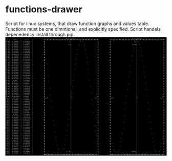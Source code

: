 # functions-drawer
Script for linux systems, that draw function graphs and values table.
Functions must be one dimntional, and explicitly specified. Script handels depenedency install through pip.
![Screenshot](example.png)
